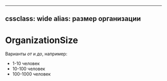 
---
cssclass: wide
alias: размер организации
---
# OrganizationSize

Варианты *от* и *до*, например: 
- 1-10 человек
- 10-100 человек
- 100-1000 человек